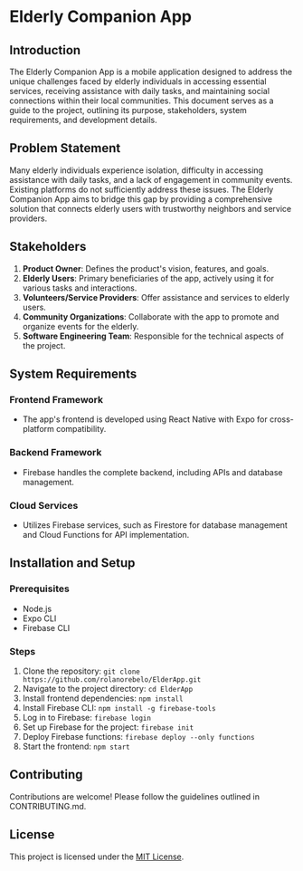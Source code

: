 # Elderly Companion App

## Introduction

The Elderly Companion App is a mobile application designed to address the unique challenges faced by elderly individuals in accessing essential services, receiving assistance with daily tasks, and maintaining social connections within their local communities. This document serves as a guide to the project, outlining its purpose, stakeholders, system requirements, and development details.

## Problem Statement

Many elderly individuals experience isolation, difficulty in accessing assistance with daily tasks, and a lack of engagement in community events. Existing platforms do not sufficiently address these issues. The Elderly Companion App aims to bridge this gap by providing a comprehensive solution that connects elderly users with trustworthy neighbors and service providers.

## Stakeholders

1. **Product Owner**: Defines the product's vision, features, and goals.
2. **Elderly Users**: Primary beneficiaries of the app, actively using it for various tasks and interactions.
3. **Volunteers/Service Providers**: Offer assistance and services to elderly users.
4. **Community Organizations**: Collaborate with the app to promote and organize events for the elderly.
5. **Software Engineering Team**: Responsible for the technical aspects of the project.

## System Requirements

### Frontend Framework
- The app's frontend is developed using React Native with Expo for cross-platform compatibility.

### Backend Framework
- Firebase handles the complete backend, including APIs and database management.

### Cloud Services
- Utilizes Firebase services, such as Firestore for database management and Cloud Functions for API implementation.

## Installation and Setup

### Prerequisites
- Node.js
- Expo CLI
- Firebase CLI

### Steps
1. Clone the repository: `git clone https://github.com/rolanorebelo/ElderApp.git`
2. Navigate to the project directory: `cd ElderApp`
3. Install frontend dependencies: `npm install`
4. Install Firebase CLI: `npm install -g firebase-tools`
5. Log in to Firebase: `firebase login`
6. Set up Firebase for the project: `firebase init`
7. Deploy Firebase functions: `firebase deploy --only functions`
8. Start the frontend: `npm start`

## Contributing

Contributions are welcome! Please follow the guidelines outlined in CONTRIBUTING.md.

## License

This project is licensed under the [MIT License](LICENSE).
